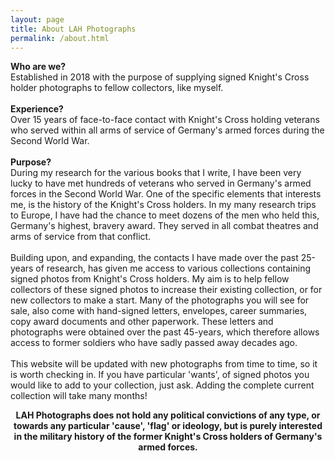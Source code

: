 ```yaml
---
layout: page
title: About LAH Photographs
permalink: /about.html
---
```

<p>
<b>Who are we?</b><br />
Established in 2018 with the purpose of supplying signed Knight's Cross holder photographs to fellow collectors, like myself.<br /><br />
<b>Experience?</b><br />
Over 15 years of face-to-face contact with Knight's Cross holding veterans who served within all arms of service of Germany's armed forces during the Second World War.<br /><br />
<b>Purpose?</b><br />
During my research for the various books that I write, I have been very lucky to have met hundreds of veterans who served in Germany's armed forces in the Second World War. One of the specific elements that interests me, is the history of the Knight's Cross holders. In my many research trips to Europe, I have had the chance to meet dozens of the men who held this, Germany's highest, bravery award. They served in all combat theatres and arms of service from that conflict.<br /><br />
Building upon, and expanding, the contacts I have made over the past 25-years of research, has given me access to various collections containing signed photos from Knight's Cross holders. My aim is to help fellow collectors of these signed photos to increase their existing collection, or for new collectors to make a start. Many of the photographs you will see for sale, also come with hand-signed letters, envelopes, career summaries, copy award documents and other paperwork. These letters and photographs were obtained over the past 45-years, which therefore allows access to former soldiers who have sadly passed away decades ago.<br /><br />
This website will be updated with new photographs from time to time, so it is worth checking in. If you have particular 'wants', of signed photos you would like to add to your collection, just ask. Adding the complete current collection will take many months!
<center><b>LAH Photographs does not hold any political convictions of any type, or towards any particular 'cause', 'flag' or ideology, but is purely interested in the military history of the former Knight's Cross holders of Germany's armed forces.</b></center>
</p>

